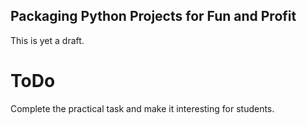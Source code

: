 Packaging Python Projects for Fun and Profit
--------------------------------------------

This is yet a draft.

ToDo
====
Complete the practical task and make it interesting for students.
